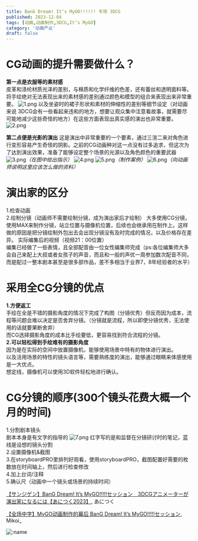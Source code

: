 ```yaml
---
title: BanG Dream! It’s MyGO!!!!!! 专场 3DCG
published: 2023-12-04
tags: [动画,动画制作,3DCG,It’s MyGO]
category: '动画产业'
draft: false
---
```


# CG动画的提升需要做什么？

**第一点是衣服等的素材感**  
皮革和涤纶材质光泽的差别，与棉质和化学纤维的色差，还有蕾丝和透明面料等。  
将手绘绝对无法表现出来的素材感的差别通过颜色和模型的组合来表现出来非常重要。
![1.png](https://s2.loli.net/2023/12/03/uhATjMECZcqfgwU.png)
以及坐姿时的裙子形状和素材的伸缩性的差别等细节设定（对动画来说 3DCG会有一些看起来违和的地方，想要让观众集中注意看故事，就需要尽可能地减少这些奇怪的地方）在这些方面表现出真实感的演出也非常重要。
![2.png](https://s2.loli.net/2023/12/03/VEZ8nw1SuTOjtxU.png)

**第二点便是光影的演出**
这是演出中非常重要的一个要素，通过三渲二来对角色进行变形容易产生奇怪的阴影。之前的CG动画种对这一点没有过多追求，但这次为了达到演出效果，准备了能够设定整个场景的光源以及角色颜色的重要武器
![3.png](https://s2.loli.net/2023/12/03/thcLDoqiYNESgJU.png)*（在图中给出指示）*
![4.png](https://s2.loli.net/2023/12/03/3r1TeaNmYv5xsPg.png)
![5.png](https://s2.loli.net/2023/12/03/WXi6QKewsymZRdI.png)*（制作案例）*
![6.png](https://s2.loli.net/2023/12/03/tFVOulm3Cs9RNiW.png)*（向动画师说明这里应该怎么做的资料）*

# 演出家的区分
1.检查动画  
2.绘制分镜（动画师不需要绘制分镜，成为演出家后才绘制）
大多使用CG分镜，使用MAX来制作分镜，站立位置与摄像机位置，后续也会继承用在制作上。这样做的原因是把分镜绘制外包出去会出现分镜没有及时完成的情况，以及价格存在差异。
实际编集后的视频（视频21：00位置）  
编集已经做了一些表情，且全部配音由一位女性编集师完成（ps:各位编集师大多会自己来配上大叔或者女孩子的声音，而且和一般的声优一周参加数次配音不同，而是配过一整本剧本甚至是很多部作品，差不多相当于业界7，8年经验者的水平）

# 采用全CG分镜的优点
**1.方便返工**  
手绘在全是不错的摄影角度的情况下完成了构图（分镜优秀）但反而因为成本，流程等问题会难以决定是否舍弃分镜。（分镜就是流程，所以即使分镜优秀，无法使用的话就要果断舍弃）  
而CG选择摄影角度的成本比手绘要低，更容易找到符合流程的分镜。  
**2.可以轻松得到手绘难有的摄影角度**  
因为是在实际的空间中放置摄像机，能够使用场景中特有的物体进行演出。  
以及活用场景的特性的镜头语言等，需要熟练度的演出，能够通过眼睛来体感使用是一大优点。  
想定线，摄像机可以使用3D软件轻松地进行确认。  

# CG分镜的顺序(300个镜头花费大概一个月的时间)
1.分割剧本镜头  
剧本本身是有文字的指导的
![7.png](https://s2.loli.net/2023/12/03/TLKyUQOIeihwDNc.png)
红字写的是和监督在分镜研讨时的笔记，蓝线是设想的镜头分割  
2.设置摄像机&截图  
3.在storyboardPRO里排列好观看，使用storyboardPRO，截图配置好需要的枚数放在时间轴上，然后进行检查修改  
4.加上台词/注释  
5.确认尺（动画中一个镜头或场景的持续时间）  

[【サンジゲン】BanG Dream! It’s MyGO!!!!!セッション　3DCGアニメーターが演出家になるには【あにつく2023】](https://www.youtube.com/watch?v=JbcJjroa0Gg "【サンジゲン】BanG Dream! It’s MyGO!!!!!セッション　3DCGアニメーターが演出家になるには【あにつく2023】"), あにつく

[【全场中字】MyGO动画制作的幕后 BanG Dream! It’s MyGO!!!!!セッション](https://www.bilibili.com/video/BV1P34y1c7De/ "【全场中字】MyGO动画制作的幕后 BanG Dream! It’s MyGO!!!!!セッション"), Mikoi_

![:name](https://count.getloli.com/@Mikuorz-27044?theme=rule34)